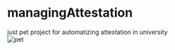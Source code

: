 # managingAttestation
just pet project for automatizing attestation in university <br />
![pet](https://github.com/user-attachments/assets/a36a7fb0-b6f9-4730-9c44-989cb4b8345f)
